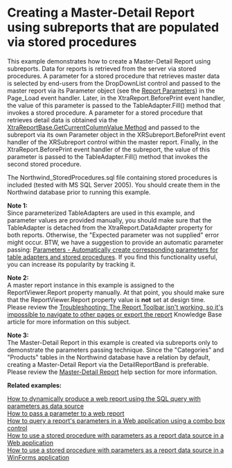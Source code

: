 # Creating a Master-Detail Report using subreports that are populated via stored procedures


<p>This example demonstrates how to create a Master-Detail Report using subreports. Data for reports is retrieved from the server via stored procedures. A parameter for a stored procedure that retrieves master data is selected by end-users from the DropDownList control and passed to the master report via its Parameter object (see the <a href="http://documentation.devexpress.com/#XtraReports/CustomDocument4812"><u>Report Parameters</u></a>) in the Page_Load event handler. Later, in the XtraReport.BeforePrint event handler, the value of this parameter is passed to the TableAdapter.Fill() method that invokes a stored procedure. A parameter for a stored procedure that retrieves detail data is obtained via the <a href="http://documentation.devexpress.com/#XtraReports/DevExpressXtraReportsUIXtraReportBase_GetCurrentColumnValuetopic"><u>XtraReportBase.GetCurrentColumnValue Method</u></a> and passed to the subreport via its own Parameter object in the XRSubreport.BeforePrint event handler of the XRSubreport control within the master report. Finally, in the XtraReport.BeforePrint event handler of the subreport, the value of this parameter is passed to the TableAdapter.Fill() method that invokes the second stored procedure.</p><p>The Northwind_StoredProcedures.sql file containing stored procedures is included (tested with MS SQL Server 2005). You should create them in the Northwind database prior to running this example.</p><p><strong>Note 1:</strong><br />
Since parameterized TableAdapters are used in this example, and parameter values are provided manually, you should make sure that the TableAdapter is detached from the XtraReport.DataAdapter property for both reports. Otherwise, the "Expected parameter was not supplied" error might occur. BTW, we have a suggestion to provide an automatic parameter passing: <a href="https://www.devexpress.com/Support/Center/p/S33371">Parameters - Automatically create corresponding parameters for table adapters and stored procedures</a>. If you find this functionality useful, you can increase its popularity by tracking it.</p><p><strong>Note 2:</strong><br />
A master report instance in this example is assigned to the ReportViewer.Report property manually. At that point, you should make sure that the ReportViewer.Report property value is <strong>not</strong> set at design time. Please review the <a href="https://www.devexpress.com/Support/Center/p/K18179">Troubleshooting: The Report Toolbar isn't working, so it's impossible to navigate to other pages or export the report</a> Knowledge Base article for more information on this subject.</p><p><strong>Note 3:</strong><br />
The Master-Detail Report in this example is created via subreports only to demonstrate the parameters passing technique. Since the "Categories" and "Products" tables in the Northwind database have a relation by default, creating a Master-Detail Report via the DetailReportBand is preferable. Please review the <a href="http://documentation.devexpress.com/#XtraReports/CustomDocument1466"><u>Master-Detail Report</u></a> help section for more information.</p><p><strong>Related examples:</strong></p><p><a href="https://www.devexpress.com/Support/Center/p/E889">How to dynamically produce a web report using the SQL query with parameters as data source</a><br />
<a href="https://www.devexpress.com/Support/Center/p/E509">How to pass a parameter to a web report</a><br />
<a href="https://www.devexpress.com/Support/Center/p/E488">How to query a report's parameters in a Web application using a combo box control</a><br />
<a href="https://www.devexpress.com/Support/Center/p/E999">How to use a stored procedure with parameters as a report data source in a Web application</a><br />
<a href="https://www.devexpress.com/Support/Center/p/E1740">How to use a stored procedure with parameters as a report data source in a WinForms application </a></p>

<br/>


